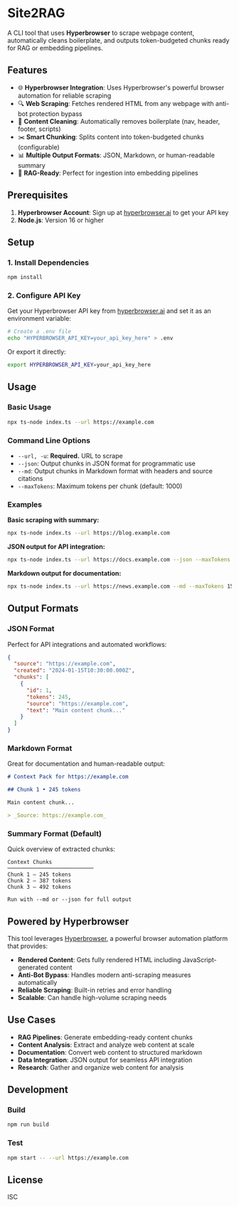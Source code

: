 # Site2RAG

A CLI tool that uses **Hyperbrowser** to scrape webpage content, automatically cleans boilerplate, and outputs token-budgeted chunks ready for RAG or embedding pipelines.

## Features

- 🌐 **Hyperbrowser Integration**: Uses Hyperbrowser's powerful browser automation for reliable scraping
- 🔍 **Web Scraping**: Fetches rendered HTML from any webpage with anti-bot protection bypass
- 🧹 **Content Cleaning**: Automatically removes boilerplate (nav, header, footer, scripts)
- ✂️ **Smart Chunking**: Splits content into token-budgeted chunks (configurable)
- 📊 **Multiple Output Formats**: JSON, Markdown, or human-readable summary
- 🎯 **RAG-Ready**: Perfect for ingestion into embedding pipelines

## Prerequisites

1. **Hyperbrowser Account**: Sign up at [hyperbrowser.ai](https://hyperbrowser.ai/) to get your API key
2. **Node.js**: Version 16 or higher

## Setup

### 1. Install Dependencies

```bash
npm install
```

### 2. Configure API Key

Get your Hyperbrowser API key from [hyperbrowser.ai](https://hyperbrowser.ai/) and set it as an environment variable:

```bash
# Create a .env file
echo "HYPERBROWSER_API_KEY=your_api_key_here" > .env
```

Or export it directly:

```bash
export HYPERBROWSER_API_KEY=your_api_key_here
```

## Usage

### Basic Usage

```bash
npx ts-node index.ts --url https://example.com
```

### Command Line Options

- `--url, -u`: **Required.** URL to scrape
- `--json`: Output chunks in JSON format for programmatic use
- `--md`: Output chunks in Markdown format with headers and source citations
- `--maxTokens`: Maximum tokens per chunk (default: 1000)

### Examples

**Basic scraping with summary:**
```bash
npx ts-node index.ts --url https://blog.example.com
```

**JSON output for API integration:**
```bash
npx ts-node index.ts --url https://docs.example.com --json --maxTokens 500
```

**Markdown output for documentation:**
```bash
npx ts-node index.ts --url https://news.example.com --md --maxTokens 1500
```

## Output Formats

### JSON Format
Perfect for API integrations and automated workflows:

```json
{
  "source": "https://example.com",
  "created": "2024-01-15T10:30:00.000Z",
  "chunks": [
    {
      "id": 1,
      "tokens": 245,
      "source": "https://example.com",
      "text": "Main content chunk..."
    }
  ]
}
```

### Markdown Format
Great for documentation and human-readable output:

```markdown
# Context Pack for https://example.com

## Chunk 1 • 245 tokens

Main content chunk...

> _Source: https://example.com_
```

### Summary Format (Default)
Quick overview of extracted chunks:

```
Context Chunks
───────────────────────────
Chunk 1 — 245 tokens
Chunk 2 — 387 tokens
Chunk 3 — 492 tokens

Run with --md or --json for full output
```

## Powered by Hyperbrowser

This tool leverages [Hyperbrowser](https://hyperbrowser.ai/), a powerful browser automation platform that provides:

- **Rendered Content**: Gets fully rendered HTML including JavaScript-generated content
- **Anti-Bot Bypass**: Handles modern anti-scraping measures automatically
- **Reliable Scraping**: Built-in retries and error handling
- **Scalable**: Can handle high-volume scraping needs

## Use Cases

- **RAG Pipelines**: Generate embedding-ready content chunks
- **Content Analysis**: Extract and analyze web content at scale
- **Documentation**: Convert web content to structured markdown
- **Data Integration**: JSON output for seamless API integration
- **Research**: Gather and organize web content for analysis

## Development

### Build
```bash
npm run build
```

### Test
```bash
npm start -- --url https://example.com
```

## License

ISC 
